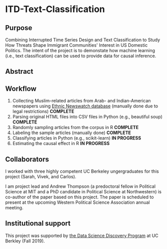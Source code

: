 # ITD-Text-Classification

## Purpose 

Combining Interrupted Time Series Design and Text Classification to Study How Threats Shape Immigrant Communities' Interest in US Domestic Politics. The intent of the project is to demonstate how machine learning (i.e., text classification) can be used to provide data for causal inference. 

## Abstract 

## Workflow 

1. Collecting Muslim-related articles from Arab- and Indian-American newspapers using [Ethnic Newswatch database](https://www.proquest.com/products-services/ethnic_newswatch.html) (manually done due to legal restrictions) **COMPLETE**
2. Parsing original HTML files into CSV files in Python (e.g., beautiful soup) **COMPLETE**
3. Randomly sampling articles from the corpus in R **COMPLETE**
4. Labeling the sample articles (manually done) **COMPLETE**
5. Classifying articles in Python (e.g., scikit-learn) **IN PROGRESS**
6. Estimating the causal effect in R **IN PROGRESS**

## Collaborators 
I worked with three highly competent UC Berkeley ungergraduates for this project (Sarah, Vivek, and Carlos). 

I am project lead and Andrew Thompson (a predoctoral fellow in Political Science at MIT and a PhD candidate in Political Science at Northwestern) is co-author of the paper based on this project. The paper is scheduled to present at the upcoming Western Political Science Association annual meeting. 

## Institutional support 
This project was supported by [the Data Science Discovery Program](https://data.berkeley.edu/research/discovery) at UC Berkley (Fall 2019).
